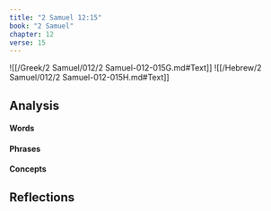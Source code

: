 ```yaml
---
title: "2 Samuel 12:15"
book: "2 Samuel"
chapter: 12
verse: 15
---
```

![[/Greek/2 Samuel/012/2 Samuel-012-015G.md#Text]]
![[/Hebrew/2 Samuel/012/2 Samuel-012-015H.md#Text]]

## Analysis

#### Words

#### Phrases

#### Concepts

## Reflections
